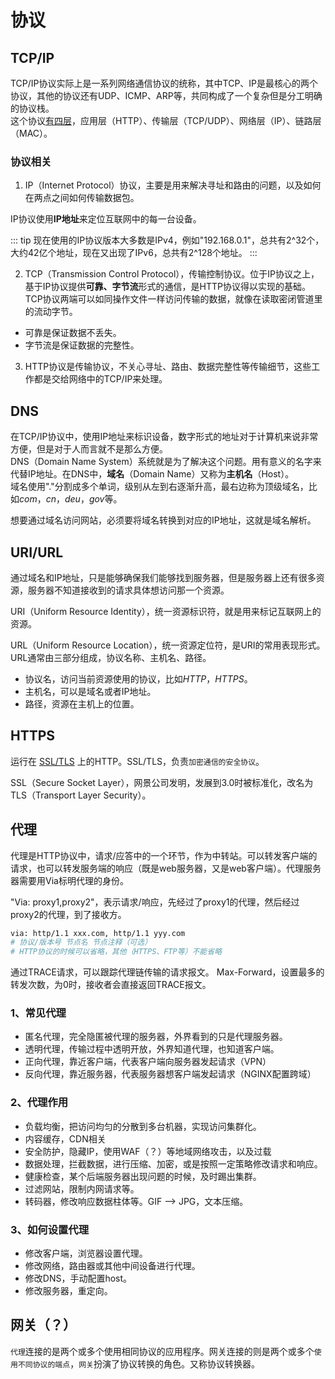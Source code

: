 # 协议

## TCP/IP

TCP/IP协议实际上是一系列网络通信协议的统称，其中TCP、IP是最核心的两个协议，其他的协议还有UDP、ICMP、ARP等，共同构成了一个复杂但是分工明确的协议栈。  
这个协议[有四层]('./layer.html')，应用层（HTTP）、传输层（TCP/UDP）、网络层（IP）、链路层（MAC）。

### 协议相关

1. IP（Internet Protocol）协议，主要是用来解决寻址和路由的问题，以及如何在两点之间如何传输数据包。

IP协议使用**IP地址**来定位互联网中的每一台设备。

::: tip
现在使用的IP协议版本大多数是IPv4，例如"192.168.0.1"，总共有2^32个，大约42亿个地址，现在又出现了IPv6，总共有2^128个地址。
:::

2. TCP（Transmission Control Protocol），传输控制协议。位于IP协议之上，基于IP协议提供**可靠、字节流**形式的通信，是HTTP协议得以实现的基础。TCP协议两端可以如同操作文件一样访问传输的数据，就像在读取密闭管道里的流动字节。

- 可靠是保证数据不丢失。
- 字节流是保证数据的完整性。

3. HTTP协议是传输协议，不关心寻址、路由、数据完整性等传输细节，这些工作都是交给网络中的TCP/IP来处理。

## DNS

在TCP/IP协议中，使用IP地址来标识设备，数字形式的地址对于计算机来说非常方便，但是对于人而言就不是那么方便。  
DNS（Domain Name System）系统就是为了解决这个问题。用有意义的名字来代替IP地址。在DNS中，**域名**（Domain Name）又称为**主机名**（Host）。  
域名使用"."分割成多个单词，级别从左到右逐渐升高，最右边称为顶级域名，比如*com*，*cn*，*deu*，*gov*等。  

想要通过域名访问网站，必须要将域名转换到对应的IP地址，这就是域名解析。

## URI/URL

通过域名和IP地址，只是能够确保我们能够找到服务器，但是服务器上还有很多资源，服务器不知道接收到的请求具体想访问那一个资源。

URI（Uniform Resource Identity），统一资源标识符，就是用来标记互联网上的资源。

URL（Uniform Resource Location），统一资源定位符，是URI的常用表现形式。URL通常由三部分组成，协议名称、主机名、路径。

- 协议名，访问当前资源使用的协议，比如*HTTP*，*HTTPS*。
- 主机名，可以是域名或者IP地址。
- 路径，资源在主机上的位置。

## HTTPS

运行在 [SSL/TLS]('./SSL&TLS.html') 上的HTTP。SSL/TLS，负责`加密通信的安全协议`。

SSL（Secure Socket Layer），网景公司发明，发展到3.0时被标准化，改名为TLS（Transport Layer Security）。

## 代理

代理是HTTP协议中，请求/应答中的一个环节，作为中转站。可以转发客户端的请求，也可以转发服务端的响应（既是web服务器，又是web客户端）。代理服务器需要用Via标明代理的身份。

"Via: proxy1,proxy2"，表示请求/响应，先经过了proxy1的代理，然后经过proxy2的代理，到了接收方。

```bash
via: http/1.1 xxx.com, http/1.1 yyy.com
# 协议/版本号 节点名 节点注释（可选）
# HTTP协议的时候可以省略，其他（HTTPS、FTP等）不能省略
```

通过TRACE请求，可以跟踪代理链传输的请求报文。
Max-Forward，设置最多的转发次数，为0时，接收者会直接返回TRACE报文。

### 1、常见代理

- 匿名代理，完全隐匿被代理的服务器，外界看到的只是代理服务器。
- 透明代理，传输过程中透明开放，外界知道代理，也知道客户端。
- 正向代理，靠近客户端，代表客户端向服务器发起请求（VPN）
- 反向代理，靠近服务器，代表服务器想客户端发起请求（NGINX配置跨域）

### 2、代理作用

- 负载均衡，把访问均匀的分散到多台机器，实现访问集群化。
- 内容缓存，CDN相关
- 安全防护，隐藏IP，使用WAF（？）等地域网络攻击，以及过载
- 数据处理，拦截数据，进行压缩、加密，或是按照一定策略修改请求和响应。
- 健康检查，某个后端服务器出现问题的时候，及时踢出集群。
- 过滤网站，限制内网请求等。
- 转码器，修改响应数据柱体等。GIF --> JPG，文本压缩。

### 3、如何设置代理

- 修改客户端，浏览器设置代理。
- 修改网络，路由器或其他中间设备进行代理。
- 修改DNS，手动配置host。
- 修改服务器，重定向。

## 网关（？）

`代理`连接的是两个或多个使用相同协议的应用程序。网关连接的则是两个或多个`使用不同协议的端点`，`网关`扮演了协议转换的角色。又称协议转换器。
